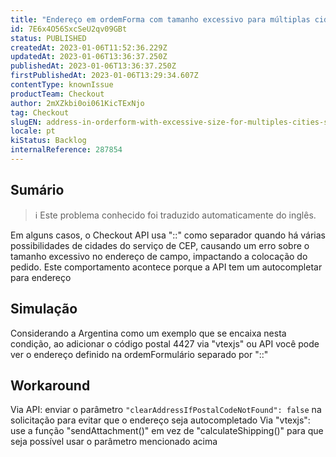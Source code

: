 ```yaml
---
title: "Endereço em ordemForma com tamanho excessivo para múltiplas cidades separadas por '::'."
id: 7E6x4O56SxcSeU2qv09GBt
status: PUBLISHED
createdAt: 2023-01-06T11:52:36.229Z
updatedAt: 2023-01-06T13:36:37.250Z
publishedAt: 2023-01-06T13:36:37.250Z
firstPublishedAt: 2023-01-06T13:29:34.607Z
contentType: knownIssue
productTeam: Checkout
author: 2mXZkbi0oi061KicTExNjo
tag: Checkout
slugEN: address-in-orderform-with-excessive-size-for-multiples-cities-separated-by
locale: pt
kiStatus: Backlog
internalReference: 287854
---
```


## Sumário

>ℹ️ Este problema conhecido foi traduzido automaticamente do inglês.


Em alguns casos, o Checkout API usa "::" como separador quando há várias possibilidades de cidades do serviço de CEP, causando um erro sobre o tamanho excessivo no endereço de campo, impactando a colocação do pedido. Este comportamento acontece porque a API tem um autocompletar para endereço


##

## Simulação


Considerando a Argentina como um exemplo que se encaixa nesta condição, ao adicionar o código postal 4427 via "vtexjs" ou API você pode ver o endereço definido na ordemFormulário separado por "::"


##

## Workaround


Via API: enviar o parâmetro `"clearAddressIfPostalCodeNotFound": false` na solicitação para evitar que o endereço seja autocompletado
Via "vtexjs": use a função "sendAttachment()" em vez de "calculateShipping()" para que seja possível usar o parâmetro mencionado acima




